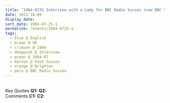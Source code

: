 ```yaml
---
title: "1984-0725 Interview with a Lady for BBC Radio Sussex (now BBC Sussex), Studio, Brighton, East Sussex, UK"
date: 2023-10-09
display_date: 
sort_date: 1984-07-25.1
permalink: /events/1984-0725-a
tags:
  - blue @ English
  - brown @ UK
  - crimson @ 1984
  - deeppink @ Interview
  - green @ 1984-07
  - maroon @ East Sussex
  - orange @ Brighton
  - peru @ BBC Radio Sussex
---
```


<br>

<wave-list>
  <list-title color="DarkSeaGreen" width="55">Key Quotes</list-title>
  <list-item color="BlanchedAlmond" width="280"><b>Q1:</b> <i></i></list-item>
  <list-item color="Lavender" width="280"><b>Q2:</b> <i></i></list-item>
</wave-list>

<br>

<wave-list>
  <list-title color="DarkSeaGreen" width="55">Comments</list-title>
  <list-item color="BlanchedAlmond" width="280"><b>C1:</b> <i></i></list-item>
  <list-item color="Lavender" width="280"><b>C2:</b> <i></i></list-item>
</wave-list>